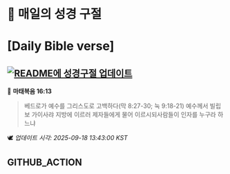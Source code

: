 # 🙏 매일의 성경 구절
# [Daily Bible verse]
## [![README에 성경구절 업데이트](https://github.com/DONGSUKA/first_test/actions/workflows/update-readme-bible.yml/badge.svg)](https://github.com/DONGSUKA/first_test/actions/workflows/update-readme-bible.yml)
<!-- START_BIBLE_VERSE -->
📖 **마태복음 16:13**
> 베드로가 예수를 그리스도로 고백하다(막 8:27-30; 눅 9:18-21) 예수께서 빌립보 가이사랴 지방에 이르러 제자들에게 물어 이르시되사람들이 인자를 누구라 하느냐

🕊️ _업데이트 시각: 2025-09-18 13:43:00 KST_
  <!-- END_BIBLE_VERSE -->
## GITHUB_ACTION
